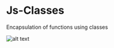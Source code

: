 # Js-Classes

Encapsulation of functions using classes

![alt text](https://i0.wp.com/francescolelli.info/wp-content/uploads/2019/08/java-oops.png?fit=557%2C429&ssl=1)